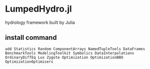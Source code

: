 # LumpedHydro.jl
hydrology framework built by Julia

## install command
```
add Statistics Random ComponentArrays NamedTupleTools DataFrames BenchmarkTools ModelingToolkit Symbolics DataInterpolations OrdinaryDiffEq Lux Zygote Optimization OptimizationBBO OptimizationOptimisers
```
